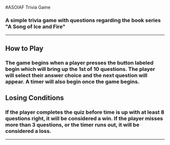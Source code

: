 #ASOIAF Trivia Game

### A simple trivia game with questions regarding the book series "A Song of Ice and Fire"
------
## How to Play
### The game begins when a player presses the button labeled begin which will bring up the 1st of 10 questions.  The player will select their answer choice and the next question will appear.  A timer will also begin once the game begins.
## Losing Conditions
### If the player completes the quiz before time is up with at least 8 questions right, it will be considered a win.  If the player misses more than 3 questions, or the timer runs out, it will be considered a loss.
------